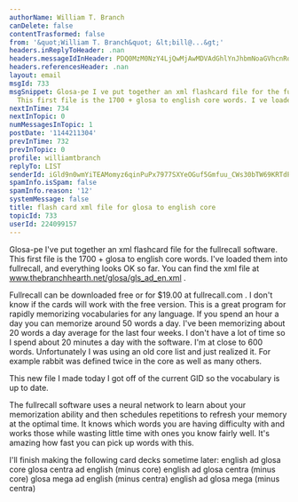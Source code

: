 ```yaml
---
authorName: William T. Branch
canDelete: false
contentTrasformed: false
from: '&quot;William T. Branch&quot; &lt;bill@...&gt;'
headers.inReplyToHeader: .nan
headers.messageIdInHeader: PDQ0MzM0NzY4LjQwMjAwMDVAdGhlYnJhbmNoaGVhcnRoLm5ldD4=
headers.referencesHeader: .nan
layout: email
msgId: 733
msgSnippet: Glosa-pe I ve put together an xml flashcard file for the fullrecall software.
  This first file is the 1700 + glosa to english core words. I ve loaded them into
nextInTime: 734
nextInTopic: 0
numMessagesInTopic: 1
postDate: '1144211304'
prevInTime: 732
prevInTopic: 0
profile: williamtbranch
replyTo: LIST
senderId: iGld9n0wmYiTEAMomyz6qinPuPx7977SXYeOGuf5Gmfuu_CWs30bTW69KRTdPEZTjERh_rrpIJ0c-m2NGKxph2td9UFK7Qf6uSTmeMacVJv41c4nlg
spamInfo.isSpam: false
spamInfo.reason: '12'
systemMessage: false
title: flash card xml file for glosa to english core
topicId: 733
userId: 224099157
---
```


Glosa-pe
I've put together an xml flashcard file for the fullrecall software. 
This first file is the 1700 + glosa to english core words. I've loaded 
them into fullrecall, and everything looks OK so far. You can find the 
xml file at www.thebranchhearth.net/glosa/gls_ad_en.xml .

Fullrecall can be downloaded free or for $19.00 at fullrecall.com . I 
don't know if the cards will work with the free version. This is a great 
program for rapidly memorizing vocabularies for any language. If you 
spend an hour a day you can memorize around 50 words a day. I've been 
memorizing about 20 words a day average for the last four weeks. I don't 
have a lot of time so I spend about 20 minutes a day with the software. 
I'm at close to 600 words. Unfortunately I was using an old core list 
and just realized it. For example rabbit was defined twice in the core 
as well as many others.

This new file I made today I got off of the current GID so the 
vocabulary is up to date.

The fullrecall software uses a neural network to learn about your 
memorization ability and then schedules repetitions to refresh your 
memory at the optimal time. It knows which words you are having 
difficulty with and works those while wasting little time with ones you 
know fairly well. It's amazing how fast you can pick up words with this.

I'll finish making the following card decks sometime later:
english ad glosa core
glosa centra ad english (minus core)
english ad glosa centra (minus core)
glosa mega ad english (minus centra)
english ad glosa mega (minus centra)

